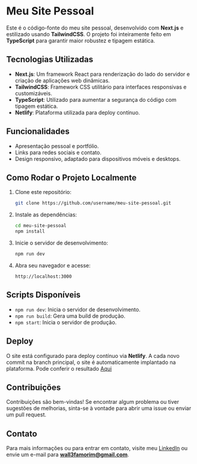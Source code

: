 # Meu Site Pessoal

Este é o código-fonte do meu site pessoal, desenvolvido com **Next.js** e estilizado usando **TailwindCSS**. O projeto foi inteiramente feito em **TypeScript** para garantir maior robustez e tipagem estática.

## Tecnologias Utilizadas

- **Next.js**: Um framework React para renderização do lado do servidor e criação de aplicações web dinâmicas.
- **TailwindCSS**: Framework CSS utilitário para interfaces responsivas e customizáveis.
- **TypeScript**: Utilizado para aumentar a segurança do código com tipagem estática.
- **Netlify**: Plataforma utilizada para deploy contínuo.

## Funcionalidades

- Apresentação pessoal e portfólio.
- Links para redes sociais e contato.
- Design responsivo, adaptado para dispositivos móveis e desktops.

## Como Rodar o Projeto Localmente

1. Clone este repositório:
   ```bash
   git clone https://github.com/username/meu-site-pessoal.git
   ```

2. Instale as dependências:
   ```bash
   cd meu-site-pessoal
   npm install
   ```

3. Inicie o servidor de desenvolvimento:
   ```bash
   npm run dev
   ```

4. Abra seu navegador e acesse:
   ```
   http://localhost:3000
   ```

## Scripts Disponíveis

- `npm run dev`: Inicia o servidor de desenvolvimento.
- `npm run build`: Gera uma build de produção.
- `npm start`: Inicia o servidor de produção.

## Deploy

O site está configurado para deploy contínuo via **Netlify**. A cada novo commit na branch principal, o site é automaticamente implantado na plataforma.
Pode conferir o resultado [Aqui](https://wallefamorim.netlify.app/)

## Contribuições

Contribuições são bem-vindas! Se encontrar algum problema ou tiver sugestões de melhorias, sinta-se à vontade para abrir uma issue ou enviar um pull request.

## Contato

Para mais informações ou para entrar em contato, visite meu [LinkedIn](https://linkedin.com/in/wallef) ou envie um e-mail para **wall3famorim@gmail.com**.
